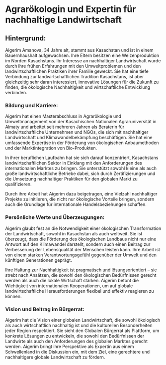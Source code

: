 # Agrarökologin und Expertin für nachhaltige Landwirtschaft

## Hintergrund:

Aigerim Amanova, 34 Jahre alt, stammt aus Kasachstan und ist in einem Bauernhaushalt aufgewachsen. Ihre Eltern besitzen eine Weizenproduktion im Norden Kasachstans. Ihr Interesse an nachhaltiger Landwirtschaft wurde durch ihre frühen Erfahrungen mit den Umweltproblemen und den landwirtschaftlichen Praktiken ihrer Familie geweckt. Sie hat eine tiefe Verbindung zur landwirtschaftlichen Tradition Kasachstans, ist aber gleichzeitig sehr daran interessiert, innovative Lösungen für die Zukunft zu finden, die ökologische Nachhaltigkeit und wirtschaftliche Entwicklung verbinden.

### Bildung und Karriere:

Aigerim hat einen Masterabschluss in Agrarökologie und Umweltmanagement von der Kasachischen Nationalen Agraruniversität in Almaty und arbeitet seit mehreren Jahren als Beraterin für landwirtschaftliche Unternehmen und NGOs, die sich mit nachhaltiger Landwirtschaft und Klimawandelbekämpfung beschäftigen. Sie hat eine umfassende Expertise in der Förderung von ökologischen Anbaumethoden und der Marktintegration von Bio-Produkten.

In ihrer beruflichen Laufbahn hat sie sich darauf konzentriert, Kasachstans landwirtschaftlichen Sektor in Einklang mit den Anforderungen des internationalen Marktes zu bringen. Sie unterstützt sowohl kleine als auch große landwirtschaftliche Betriebe dabei, sich durch Zertifizierungen und die Umsetzung nachhaltiger Praktiken für den globalen Markt zu qualifizieren.

Durch ihre Arbeit hat Aigerim dazu beigetragen, eine Vielzahl nachhaltiger Projekte zu initiieren, die nicht nur ökologische Vorteile bringen, sondern auch die Grundlage für internationale Handelsbeziehungen schaffen.

### Persönliche Werte und Überzeugungen:

Aigerim glaubt fest an die Notwendigkeit einer ökologischen Transformation der Landwirtschaft, sowohl in Kasachstan als auch weltweit. Sie ist überzeugt, dass die Förderung des ökologischen Landbaus nicht nur eine Antwort auf den Klimawandel darstellt, sondern auch einen Beitrag zur Verbesserung der Lebensqualität der Menschen leisten kann. Ihre Arbeit ist von einem starken Verantwortungsgefühl gegenüber der Umwelt und den künftigen Generationen geprägt.

Ihre Haltung zur Nachhaltigkeit ist pragmatisch und lösungsorientiert – sie strebt nach Ansätzen, die sowohl den ökologischen Bedürfnissen gerecht werden als auch die lokale Wirtschaft stärken. Aigerim betont die Wichtigkeit von internationalen Kooperationen, um auf globale landwirtschaftliche Herausforderungen flexibel und effektiv reagieren zu können.

### **Vision und Beitrag im Bürgerrat:**

Aigerim hat die Vision einer globalen Landwirtschaft, die sowohl ökologisch als auch wirtschaftlich nachhaltig ist und die kulturellen Besonderheiten jeder Region respektiert. Sie sieht den Globalen Bürgerrat als Plattform, um konkrete Lösungen zu entwickeln, die sowohl den Bedürfnissen der Landwirte als auch den Anforderungen des globalen Marktes gerecht werden. Aigerim bringt ihre Perspektive als Expertin aus einem Schwellenland in die Diskussion ein, mit dem Ziel, eine gerechtere und nachhaltigere globale Landwirtschaft zu fördern.
